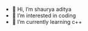 - 👋 Hi, I’m shaurya aditya
- 👀 I’m interested in coding
- 🌱 I’m currently learning c++

<!---
Pushkarkumar8960/Pushkarkumar8960 is a ✨ special ✨ repository because its `README.md` (this file) appears on your GitHub profile.
You can click the Preview link to take a look at your changes.
--->
